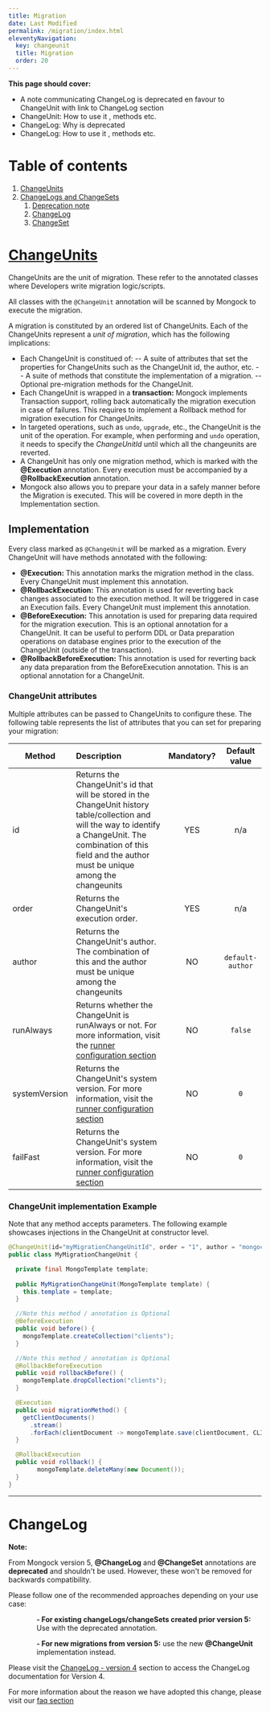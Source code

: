 ```yaml
---
title: Migration
date: Last Modified 
permalink: /migration/index.html
eleventyNavigation:
  key: changeunit 
  title: Migration
  order: 20
---
```


<div class="tip">
<b>This page should cover: </b>
<ul>
  <li>A note communicating ChangeLog is deprecated en favour to ChangeUnit with link to ChangeLog section</li>
  <li>ChangeUnit: How to use it , methods etc.</li>
  <li>ChangeLog: Why is deprecated</li>
  <li>ChangeLog: How to use it , methods etc.</li>  
</ul>
</div>

# Table of contents
<ol>
  <li><a href="#changeunitTitle">ChangeUnits</a></li>
  <li><a href="#changeLog">ChangeLogs and ChangeSets
    <ol type="1">
      <li><a href="#changeLogDeprecated">Deprecation note</li>
      <li><a href="#changeLog">ChangeLog</li>
      <li><a href="#changeSet">ChangeSet</li>
    </ol>
  </li>
</ol>

# ChangeUnits <a name="changeunitTitle"></a>
ChangeUnits are the unit of migration. These refer to the annotated classes where Developers write  migration logic/scripts.

All classes with the `@ChangeUnit` annotation will be scanned by Mongock to execute the migration.

A migration is constituted by an ordered list of ChangeUnits. Each of the ChangeUnits represent a _unit of migration_, which has the following implications:
- Each ChangeUnit is constitued of:
-- A suite of attributes that set the properties for ChangeUnits such as the ChangeUnit id, the author, etc.
-- A suite of methods that constitute the implementation of a migration.
-- Optional pre-migration methods for the ChangeUnit.
- Each ChangeUnit is wrapped in a **transaction:** Mongock implements Transaction support,  rolling back automatically the migration execution in case of failures. This requires to implement a Rollback method for migration execution for ChangeUnits.
- In targeted operations, such as `undo`, `upgrade`, etc., the ChangeUnit is the unit of the operation. For example, when performing and `undo` operation, it needs to specify the _ChangeUnitId_ until which all the changeunits are reverted.
- A ChangeUnit has only one migration method, which is marked with the **@Execution** annotation. Every execution must be accompanied by a **@RollbackExecution** annotation. 
- Mongock also allows you to prepare your data in a safely manner before the Migration is executed. This will be covered in more depth in the Implementation section. 

## Implementation

Every class marked as `@ChangeUnit` will be marked as a migration. Every ChangeUnit will have methods annotated with the following:
<ul>
  <li><b>@Execution:</b> This annotation marks the migration method in the class. Every ChangeUnit must implement this annotation. </li>
  <li><b>@RollbackExecution:</b> This annotation is used for reverting back changes associated to the execution  method. It will be triggered in case an Execution fails. Every ChangeUnit must implement this annotation.</li>
  <li><b>@BeforeExecution:</b> This annotation is used for preparing data required for the migration execution. This is an optional annotation for a ChangeUnit. It can be useful to perform DDL or Data preparation operations on database engines prior to the execution of the ChangeUnit (outside of the transaction).</li>
  <li><b>@RollbackBeforeExecution:</b> This annotation is used for reverting back any data preparation from the BeforeExecution annotation. This is an optional annotation for a ChangeUnit.</li>
</ul>

### ChangeUnit attributes
Multiple attributes can be passed to ChangeUnits to configure these. The following table represents the list of attributes that you can set for preparing your migration:

| Method            | Description                                  | Mandatory?  | Default value |
| ----------------- |:---------------------------------------------| :-----------:|:-------------:|
| id           | Returns the ChangeUnit's id that will be stored in the ChangeUnit history table/collection and will the way to identify a ChangeUnit. The combination of this field and the author must be unique among the changeunits|YES|       n/a     |
| order        | Returns the ChangeUnit's execution order. | YES | n/a |
| author       | Returns the ChangeUnit's author. The combination of this and the author must be unique among the changeunits|     NO     | `default-author` |
| runAlways      | Returns whether the ChangeUnit is runAlways or not. For more information, visit the [runner configuration section](/runner/common-configuration/)  | NO | `false` |
| systemVersion| Returns the ChangeUnit's system version. For more information, visit the [runner configuration section](/runner/common-configuration/)| NO | `0` |
| failFast | Returns the ChangeUnit's system version. For more information, visit the [runner configuration section](/runner/common-configuration/)| NO | `0` |

### ChangeUnit implementation Example
<p class="tip"> Note that any method accepts parameters. The following example showcases   injections in the ChangeUnit at constructor level.</p>

```java
@ChangeUnit(id="myMigrationChangeUnitId", order = "1", author = "mongock_test", systemVersion = "1")
public class MyMigrationChangeUnit {

  private final MongoTemplate template;
  
  public MyMigrationChangeUnit(MongoTemplate template) {
    this.template = template;
  }

  //Note this method / annotation is Optional
  @BeforeExecution
  public void before() {
    mongoTemplate.createCollection("clients");
  }

  //Note this method / annotation is Optional
  @RollbackBeforeExecution
  public void rollbackBefore() {
    mongoTemplate.dropCollection("clients");
  }

  @Execution
  public void migrationMethod() {
    getClientDocuments()
      .stream()
      .forEach(clientDocument -> mongoTemplate.save(clientDocument, CLIENTS_COLLECTION_NAME));
  }

  @RollbackExecution
  public void rollback() {
        mongoTemplate.deleteMany(new Document());
  }
}
```



------------------------------------------------------
# ChangeLog <a name="changeLog"></a>

<div class="tip">
<b>Note:</b>
<p>From Mongock version 5, <b>@ChangeLog</b> and <b>@ChangeSet</b> annotations are <b>deprecated</b> and shouldn't be used. However, these  won't be removed for backwards compatibility.</p>

<p>Please follow one of the recommended approaches depending on your use case:</p>
<p style="margin-left:4em"><b>- For existing changeLogs/changeSets created prior version 5:</b> Use with the deprecated annotation. </p>
<p style="margin-left:4em"><b>- For new migrations from version 5:</b> use the new <b>@ChangeUnit</b> implementation instead.
</p>
</div>

Please visit the [ChangeLog - version 4](https://www.mongock.io/changelogs) section to access the ChangeLog documentation for Version 4. 

For more information about the reason we have adopted this change, please visit our [faq section](/faq/)
